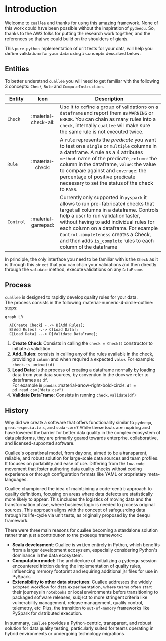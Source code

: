 # Introduction

Welcome to `cuallee` and thanks for using this amazing framework. None of this work could have been possible without the inspiration of `pydeequ`. So, thanks to the AWS folks for putting the research work together, and the references so that we could build on the shoulders of giants.

This `pure-python` implementation of unit tests for your data, will help you define validations for your data using `3` concepts described below:


## Entities

To better understand `cuallee` you will need to get familiar with the following 3 concepts: `Check`, `Rule` and `ComputeInstruction`. 

| Entity      | Icon                                 | Description |
| ----------- | :------------------------------------: | ----------- |
| `Check` | :material-check-all:   | Use it to define a group of validations on a `dataframe` and report them as `WARNING` or `ERROR`. You can chain as many rules into a `check`, internally `cuallee` will make sure the same rule is not executed twice. |
| `Rule` | :material-check: | A `rule` represents the _predicate_ you want to test on a `single` or `multiple` columns in a dataframe. A rule as a 4 attributes `method`: name of the predicate, `column`: the column in the dataframe, `value`: the value to compare against and `coverage`: the percentage of positive predicate necessary to set the status of the check to `PASS`.  |
| `Control` | :material-gamepad: | Currently only supported in `pyspark` it allows to run pre-fabricated checks that target all columns in a dataframe. Controls help a user to run validation faster, without having to add individual rules for each column on a dataframe. For example `Control.completeness` creates a Check, and then adds `is_complete` rules to each column of the dataframe |

In principle, the only interface you need to be familiar with is the `Check` as it is through this `object` that you can chain your validations and then directly through the `validate` method, execute validations on any `DataFrame`.

## Process
`cuallee` is designed to rapidly develop quality rules for your data.<br/>The process consists in the following :material-numeric-4-circle-outline: steps:
``` mermaid
graph LR
  
  A[Create Check] -.-> B[Add Rules];
  B[Add Rules] -.-> C[Load Data];
  C[Load Data] -.-> D[Validate DataFrame];

```

1. __Create Check__: Consists in calling the `check = Check()` constructor to initiate a validation
2. __Add_Rules__: consists in calling any of the rules available in the check, providing a `column` and when required a expected `value`. For example: `check.is_unique(id)`
3. __Load Data__: Is the process of creating a dataframe normally by loading data from your data sources, by convention in the docs we refer to dataframes as `df`. <br/>For example in `pandas` :material-arrow-right-bold-circle: `df = pd.read_csv("data.csv")`
4. __Validate DataFrame__: Consists in running `check.validate(df)`

## History

Why did we create a software that offers functionality similar to `pydeequ`, `great-expectations`, and `soda-core`? While these tools are inspiring and have lowered the barrier for better data quality in the complex ecosystem of data platforms, they are primarily geared towards enterprise, collaborative, and licensed-supported software.

Cuallee's operational model, from day one, aimed to be a transparent, reliable, and robust solution for large-scale data sources and team profiles. It focuses on portability and ease of use. Differing from the `low-code` movement that foster authoring data quality checks without coding experience or through configuration formats like YAML or proprietary meta-languages.

Cuallee championed the idea of maintaining a code-centric approach to quality definitions, focusing on areas where data defects are statistically more likely to appear. This includes the logistics of moving data and the transformation phase, where business logic is needed to process original sources. This approach aligns with the concept of safeguarding data through its life-cycle via unit tests, as originally proposed by the deequ framework.

There were three main reasons for cuallee becoming a standalone solution rather than just a contribution to the pydeequ framework:

- __Scala development__: Cuallee is written entirely in Python, which benefits from a larger development ecosystem, especially considering Python's dominance in the data ecosystem.
- __Computation model__: The architecture of initializing a pydeequ session encountered friction during the implementation of quality rules, influencing memory footprint and requiring additional jar files for use in PySpark.
- __Extensibility to other data structures__: Cuallee addresses the widely adopted workflow for data experimentation, where teams often start their journeys in `notebooks` or local environments before transitioning to packaged software releases, subject to more stringent criteria like vulnerability management, release management, quality control, telemetry, etc. Plus, the transition to `out-of-memory` frameworks like PySpark for distributed execution.


In summary, `cuallee` provides a Python-centric, transparent, and robust solution for data quality testing, particularly suited for teams operating in hybrid environments or undergoing technology migrations.